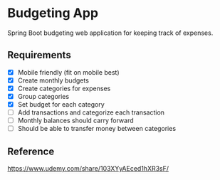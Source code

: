 # Budgeting App
Spring Boot budgeting web application for keeping track of expenses.

## Requirements
- [x] Mobile friendly (fit on mobile best)
- [x] Create monthly budgets
- [x] Create categories for expenses
- [x] Group categories
- [x] Set budget for each category
- [ ] Add transactions and categorize each transaction
- [ ] Monthly balances should carry forward
- [ ] Should be able to transfer money between categories

## Reference
https://www.udemy.com/share/103XYyAEced1hXR3sF/

